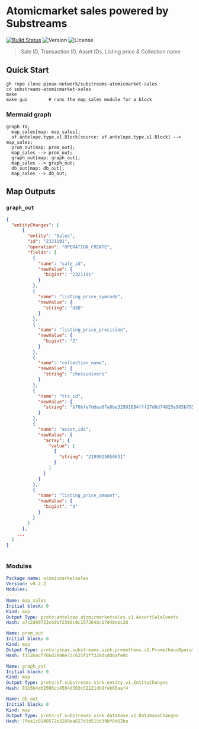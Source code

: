 # Atomicmarket sales powered by **Substreams**

[![Build Status](https://github.com/pinax-network/substreams-atomicmarket-sales/actions/workflows/test.yml/badge.svg)](https://github.com/pinax-network/substreams-atomicmarket-sales/actions/workflows/test.yml)
![Version](https://img.shields.io/github/v/release/pinax-network/substreams-atomicmarket-sales)
![License](https://img.shields.io/github/license/pinax-network/substreams-atomicmarket-sales)

> Sale ID, Transaction ID, Asset IDs, Listing price & Collection name

## Quick Start

```
gh repo clone pinax-network/substreams-atomicmarket-sales
cd substreams-atomicmarket-sales
make
make gui        # runs the map_sales module for a block
```

### Mermaid graph

```mermaid
graph TD;
  map_sales[map: map_sales];
  sf.antelope.type.v1.Block[source: sf.antelope.type.v1.Block] --> map_sales;
  prom_out[map: prom_out];
  map_sales --> prom_out;
  graph_out[map: graph_out];
  map_sales --> graph_out;
  db_out[map: db_out];
  map_sales --> db_out;

```
## Map Outputs

### `graph_out`

```json
{
  "entityChanges": [
      {
        "entity": "Sales",
        "id": "2321191",
        "operation": "OPERATION_CREATE",
        "fields": [
          {
            "name": "sale_id",
            "newValue": {
              "bigint": "2321191"
            }
          },
          {
            "name": "listing_price_symcode",
            "newValue": {
              "string": "USD"
            }
          },
          {
            "name": "listing_price_precision",
            "newValue": {
              "bigint": "2"
            }
          },
          {
            "name": "collection_name",
            "newValue": {
              "string": "chessunivers"
            }
          },
          {
            "name": "trx_id",
            "newValue": {
              "string": "b70bfe7ddea07a0be32991684fff17d6d74825e905b785e43be236845779f318"
            }
          },
          {
            "name": "asset_ids",
            "newValue": {
              "array": {
                "value": [
                  {
                    "string": "2199025056631"
                  }
                ]
              }
            }
          },
          {
            "name": "listing_price_amount",
            "newValue": {
              "bigint": "4"
            }
          }
        ]
      },
    ...
  ]
}
  
```

### Modules
```yaml
Package name: atomicmarketsales
Version: v0.2.2
Modules:
----
Name: map_sales
Initial block: 0
Kind: map
Output Type: proto:antelope.atomicmarketsales.v1.AssertSaleEvents
Hash: a7c2d99723c69bf2386c0c1572646c17d48ebc20

Name: prom_out
Initial block: 0
Kind: map
Output Type: proto:pinax.substreams.sink.prometheus.v1.PrometheusOperations
Hash: f1526acf76bd2898e73c625f1ff320dcdd6afe0c

Name: graph_out
Initial block: 0
Kind: map
Output Type: proto:sf.substreams.sink.entity.v1.EntityChanges
Hash: 81b5b4db2086cc4504d303c32121db9feb66aaf4

Name: db_out
Initial block: 0
Kind: map
Output Type: proto:sf.substreams.sink.database.v1.DatabaseChanges
Hash: 7fea1c8148572b3289aa627d3d515d39bf8d62ba
```